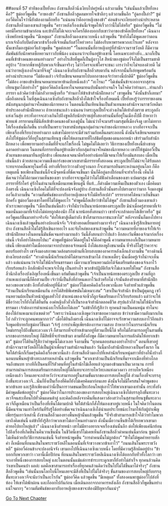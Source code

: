 ##ตอนที่ 57 ท่าทีของเปี๋ยยั่งหง
ถังซานสือลิ่วนิ่งเงียบไปครู่หนึ่ง แล้วถามขึ้น “เช่นนั้นแล้วเปี๋ยยั่งหงคือ?”
ซูม่ออวี๋พูดขึ้น “อาของข้า”
ถังซานสือลิ่วสูดลมหายใจเข้าลึกๆ แล้วถามขึ้นอีก “อู๋ฉยงปี้เล่า?”
ซูม่ออวี๋คิดในใจว่านี่ยังต้องถามอีกหรือ
“แน่นอนว่าคืออาหญิงของข้า”
ค่อนข้างจะเงียบอย่างน่าประหลาด
ถังซานสือลิ่วมองเขาแล้วพูดขึ้น “คราวหลังเรื่องเช่นนี้เจ้าพูดให้เร็วกว่านี้ไม่ได้หรือ”
ซูม่ออวี๋พูดขึ้น “ไม่เคยมีใครถามข้ามาก่อน และข้าก็ไม่ได้เจอะเจอใครก็ต้องบอกกับเขาว่าอาของข้าคือเปี๋ยยั่งหง”
เฉินฉางเซิงพยักหน้าพูดขึ้น “มีเหตุผล”
ถังซานสือลิ่วมองเขาแวบหนึ่ง แล้วพูดขึ้น “ข้ายังไม่ได้พูดเลยว่าตอนแรกเจ้าถึงกับปิดบังพวกข้าเรื่องที่เจ้าหมั้นกับสวีโหย่วหรง ไม่ต้องรีบหาพรรคพวกอะไรเลย”
หลังจากนั้นเขาก็มองซูม่ออวี่แล้วพูดขึ้น “พูดต่อเลย”
“ในตอนนั้นที่อาหญิงอยู่ที่สำนักจวนราชวังหลี ก็มีความสัมพันธ์กับนักพรตซือหยวนราวกับพี่น้อง แน่นอนว่าจะยืนอยู่ข้างเขานี้ โดยเฉพาะอย่างยิ่ง...นางก็เป็นคนที่เข้าข้างคนของตนอย่างมาก”
อย่างไรเสียที่พูดก็เป็นผู้อาวุโส สีหน้าของซูม่ออวี๋จึงไม่เป็นธรรมชาติอยู่บ้าง “ถ้าหากพี่ชายสู้กับพวกเจ้าขึ้นมาจริงๆ ไม่ว่าใครจะแพ้ใครจะชนะ เกรงว่าก็จะไม่จบลงด้วยดี ไม่แน่ว่าอาหญิงเองก็จะมาที่จิงตู”
เฉินฉางเซิงกับถังซานสือลิ่วสบตากัน หลังจากนั้นก็เอ่ยพูดพร้อมกันอย่างน่าประหลาด “ไม่ต้องแล้ว เจ้ารีบเขียนจดหมายไปบอกอาของเจ้าว่าทางนี้ปกติดี”
ซูม่ออวี๋พูดขึ้น “ไม่ต้อง อาของข้าเขียนจดหมายมาหาข้าฉบับหนึ่งแล้ว”
“อะไรนะ”
“ไม่เช่นนั้นข้าจะออกจากสุสานเทียนซูมาได้อย่างไร”
ซูม่ออวี๋คิดถึงเนื้อหาในจดหมายฉบับนั้นอย่างจนใจ ในใจคิดว่าท่านอา...ท่านกลัวภรรยา แล้วคิดว่าข้าไม่กลัวอาหญิงหรือ
“ท่านอาให้ข้าเข้าสำนักฝึกหลวง”
เขาพูดขึ้น “ดังนั้นข้าก็เลยมา”
เมื่อถึงตอนนี้ ในที่สุดเฉินฉางเซิงกับถังซานสือลิ่วถึงได้เข้าใจเรื่องทั้งหมดนี้
เปี๋ยยั่งหงรู้ว่าภรรยาของตนสนับสนุนกลุ่มอำนาจใหม่ของนิกายหลวง ในตอนนี้เปี๋นเทียนซินเป็นตัวแทนของสำนักจวนราชวังหลีมาท้าประลองสำนักฝึกหลวง ถ้าหากชนะแล้ว แน่นอนว่าตระกูลเปี๋ยก็จะล่วงเกินใต้เท้าสังฆราช ตระกูลถังแห่งเวิ่นสุ่ย กระทั่งอาจจะล่วงเกินไปถึงซูหลีกับนักปราชญ์ทั้งสองท่านนั้นที่อยู่ในเมืองไป๋ตี้ ถ้าหากว่าพ่ายแพ้ ภรรยาตนที่มีนิสัยเข้าข้างคนของตัวเองผู้นั้น ไม่แน่ว่าก็จะมาสร้างมรสุมที่เมืองจิงตู
เขาไม่อยากให้เรื่องเช่นนี้เกิดขึ้น บางทีเป็นเพราะว่าเขาสนับสนุนกลุ่มอำนาจเก่าของนิกายหลวง บางทีอาจจะเป็นเพียงเรื่องที่เรียบง่ายอย่างมาก แต่เขาไม่อยากจะมีส่วนร่วมกับคลื่นลมระลอกนี้ ดังนั้นจึงเขียนจดหมายส่งไปให้ซูม่ออวี๋ที่อยู่ในสุสานเทียนซู เพื่อให้หลานชายที่ใกล้ชิดที่สุดของตนออกหน้า เข้าร่วมกับสำนักฝึกหลวง เพื่อพยายามอย่างเต็มที่ที่จะแก้ไขเรื่องนี้
ไม่พูดไม่ได้เลยว่า วิธีการของเปี๋ยยั่งหงนี้ช่างชาญฉลาดอย่างมาก ในตอนที่ภรรยายืนอยู่ข้างเดียวกับกลุ่มอำนาจใหม่ของนิกายหลวง เขาก็ให้ซูม่ออวี๋เป็นตัวแทนของตนมายืนอยู่อีกข้าง เพื่อแสดงเจตนาดีหรืออย่างน้อยก็มีเจตนาให้เรื่องมันสงบลง เมื่อเป็นเช่นนี้แล้ว ด้วยสถานะความแข็งแกร่งของพวกเขาสามีภรรยาทั้งสองคน ตระกูลเปี๋ยก็ไม่น่าจะได้รับผลกระทบจากคลื่นพายุในครั้งนี้ อย่างที่เรียกว่าวางตัวอยู่วงนอก ก็จะสามารถยืนตระหง่านอยู่บนโลก ก็คือเหตุผลนี้ ขอเพียงเป็นเช่นนี้ก็จะมีจุดหนึ่งที่ชัดเจนขึ้นมา นั่นก็คืออู๋ฉยงปี้ก่อนที่จะทำเรื่องนี้ เห็นได้ชัดเจนว่าไม่ได้ถามความเห็นของเขา บางทีอาจจะพูดได้ว่าไม่ได้ฟังคำเตือนของเขา
แปดมรสุม สามีภรรยาที่รักใคร่ คู่รักในตำนานที่เหมือนเทพเซียนคู่นี้ ที่แท้...ก็ต่างมีความเห็นเป็นของตัวเอง
เมื่อคิดมาถึงตรงนี้ เฉินฉางเซิงก็อดไม่ได้ที่จะปลงอนิจจังอยู่บ้าง
ถังซานสือลิ่วนั้นตรงไปตรงมากว่ามาก จึงมองซูม่ออวี๋แล้วถามขึ้น “ความสัมพันธ์ของอากับอาหญิงของเจ้าไม่ดีหรือเปล่า”
บรรยากาศได้หนาวเย็นขึ้นมาอีกครั้ง ซูม่ออวี๋มองเขาโดยที่ไม่ได้พูดอะไร
“คำพูดนี้ถือเสียว่าข้าไม่ได้พูด” ถังซานสือลิ่วมองเขาแล้วหัวเราะพลางพูดขึ้น “เมื่อเป็นเช่นนี้แล้ว เจ้าก็นับว่าเป็นนายน้อยของตระกูลเปี๋ย มิน่าเมื่อครู่สายตาที่เจ้าหมอนั่นมองมาที่เจ้าถึงไม่ค่อยถูกต้องนัก ก็ใช่ นายน้อยสั่งสอนบ่าว เขายังจะกล้าตอบโต้เชียวหรือ”
ซูม่ออวี๋พูดแก้ขึ้นมาอย่างจริงจัง “ต่อให้เขาสู้เต็มกำลัง ข้าก็สามารถเอาชนะเขาได้”
หลังจากนั้นก็มองไปทางเฉินฉางเซิงแล้วพูดขึ้นอย่างปลงอนิจจัง “เจ้าช่างยอดเยี่ยมอย่างมากจริงๆ”
เฉินฉางเซิงรู้สึกเขินอายอยู่บ้าง
ถังซานสือลิ่วไม่ได้รู้สึกเขินอายอะไร และจับไหล่ของเขาแล้วพูดขึ้น “ความหมายที่อาของเจ้าให้เจ้าเข้านักฝึกหลวงในตอนนี้มันชัดเจนอย่างมากแล้ว วันนี้สั่งสอนบ่าวไปแล้ว อีกสองวันพี่ของเจ้ามาก่อเรื่องเช่นนี้ เจ้าก็อย่าได้หลบไปนะ”
คำพูดที่ซูม่ออวี๋คิดอยู่ในใจก็คือคำพูดนี้ ความหมายเองก็เป็นความหมายเช่นนี้ เพียงแต่ทำไมเมื่อออกมาจากปากของเจ้าหมอนี่ ถึงได้แสลงหูถึงขนาดนั้น ที่จริงก็ไม่รู้ว่าควรจะตอบรับอย่างไร เขาจึงมองสภาพแวดล้อมรอบด้านที่เงียบสงบของอาคารหลังเล็กแล้วถามขึ้น “ทางด้านนี้ช่างเงียบสงบนัก”
“ทางด้านนี้นักเรียนปกติไม่สามารถเข้ามาได้ กำแพงเตี้ยๆ นั่นเมื่อครู่เจ้าก็น่าจะเห็นแล้ว แต่แน่นอนว่าเจ้าไม่ใช่นักเรียนธรรมดา เมื่อวานเซวียนหยวนผ้อได้จัดเตรียมห้องของเจ้าเอาไว้เรียบร้อยแล้ว อีกสักพักก็จะพาเจ้าไปดู เป็นอย่างไร พวกข้าปฏิบัติกับเจ้าไม่เลวเลยใช่ไหม”
ถังซานสือลิ่วนึกถึงเรื่องบังเอิญเรื่องหนึ่งขึ้นมา แย้มยิ้มแล้วพูดขึ้น “เจ้าเป็นนายน้อยของตระกูลเปี๋ย สวนที่ถูกกำแพงแบ่งมานี้ก็คือสวนเปี๋ย เจ้าว่านี่เป็นสิ่งที่กำหนดเอาไว้แล้วหรือไม่ เจ้านั้นต้องย้ายมาที่สำนักฝึกหลวงของพวกข้า อีกทั้งยังพักอยู่ที่นี่ด้วย”
ซูม่ออวี๋ไม่เคยคิดถึงเรื่องพวกนี้เลย จึงส่ายหัวแล้วพูดขึ้น “ล้วนเป็นนักเรียนเหมือนกัน การได้สิทธิพิเศษมันไม่เหมาะสม”
“เขาเป็นเจ้าสำนัก ข้าเป็นผู้คุมกฎ เซวียนหยวนผ้อเป็นหัวหน้าผู้ดูแลทั่วไป ตำแหน่งของเจ๋อซิ่วก็ถูกจัดเตรียมเอาไว้เรียบร้อยแล้ว แต่ว่าจะให้มีชื่อว่าอะไรก็ยังไม่ได้ยืนยัน องค์หญิงลั่วลั่วก็เป็นรองเจ้าสำนักตลอดชีวิต สรุปแล้วก็ล้วนไม่ใช่นักเรียนธรรมดา เจ้าต้องการตำแหน่งอะไรก็เลือกได้เลย”
“แต่ข้าก็ยังรู้สึกว่า ทุกคนล้วนเป็นคนหนุ่ม ทำไมจะต้องใช้กำแพงมาแบ่งเขตด้วย”
“เพราะว่าเฉินฉางเซิงพูดว่าเขาชอบความสงบ ข้าว่าเขามีความลับมากเกินไป กลัวว่าจะถูกคนพบมากกว่า”
เมื่อได้ยินถึงตรงนี้ เฉินฉางเซิงก็ไม่อาจจะรักษาความสงบเอาไว้อีกแล้ว จึงพูดอธิบายกับซูม่ออวี๋ขึ้นมา “เจ้ารู้ การบำเพ็ญเพียรต้องการความสงบ ถ้าหากว่าในบรรดานักเรียนใหม่บรรลุไปถึงขั้นทะลวงอเวจี ก็สามารถที่จะย้ายเข้ามาอยู่ที่สวนเปี๋ยนี้ได้ หรือไม่ก็สามารถอยู่ในสามขั้นแรกของการสอบใหญ่ ก็มีสิทธิ์ที่จะย้ายเข้ามา ตามที่ถังถังพูด ก็มีความหมายในการผลักดันให้อยากเข้ามา”
ซูม่ออวี๋ได้ยินก็รู้สึกว่าคำพูดนี้ไม่เลวเลย จึงถามขึ้น “ทุกคนตอบสนองอย่างไรบ้าง”
ตอนที่เขาอยู่สำนักจวนราชวังหลีก็ได้เป็นผู้นำเพื่อนร่วมสำนักจนชินแล้ว วันนี้มาถึงสำนักฝึกหลวงเป็นครั้งแรก ในจิตใต้สำนึกก็เริ่มครุ่นคิดถึงเรื่องพวกนี้แล้ว
ถังซานสือลิ่วมองไปที่เหล่านักเรียนหนุ่มสาวที่บ้างก็นั่งบ้างก็นอนบนพื้นหญ้าข้างทะเลสาบเหล่านั้น แล้วพูดขึ้น “พวกเขาล้วนเป็นนักเรียนที่มาจากเมืองที่ห่างไกลจนถึงชนบท บางทีก็เป็นคนที่ไร้ตัวตนที่อยู่ในสำนักไม้เลื้อยแล้วถูกมองข้ามมาเป็นเวลานาน การที่สามารถผ่านการสอบเตรียมการสอบใหญ่ได้ก็แทบจะกราบไหว้ทะเลแห่งดวงดาว กราบไหว้เหนียงเหนียงแล้ว ไหนเลยจะกล้าหวังว่าจะสามารถอยู่ในสามขั้นแรกของการสอบใหญ่ได้ ส่วนเรื่องที่จะบรรลุถึงขั้นทะลวงอเวจี...นั่นก็ยิ่งเป็นเรื่องที่คิดก็ยังไม่เคยคิดมาก่อนเลย ดังนั้นจึงไม่มีใครสนใจคำพูดของพวกข้าเลย และรู้สึกเพียงแค่ว่านี่เป็นการวาดขนมเปี๊ยะก้อนใหญ่เอาไว้ให้พวกเขามองเท่านั้น กระทั่งยังมีคำพูดตัดพ้ออยู่บ้าง”
ซูม่ออวี๋คิดว่าในการประลองของการสอบใหญ่เฉินฉางเซิงได้บรรลุถึงขั้นทะลวงอเวจีจนสะเทือนไปทั่วดินแดนต้าลู่ และคิดถึงหลังจากคืนที่แสงดาวส่องสว่างในสุสานเทียนซูขั้นทะลวงอเวจีก็ดูเหมือนว่าเป็นเรื่องที่เห็นได้ตามปกติ จิตใต้สำนึกก็สั่งให้มองเขาอยู่แวบหนึ่ง ในใจคิดว่าในตอนนี้มีคนจำนวนเท่าไหร่กันที่รับรู้ได้อย่างชัดเจนว่าเฉินฉางเซิงได้นำผลประโยชน์อะไรมาให้กับผู้บำเพ็ญเพียรรุ่นเยาว์เหล่านี้
ถังซานสือลิ่วมองทางพื้นหญ้านั้นแล้วพูดขึ้น “ที่จริงข้าสามารถเข้าใจได้ว่าทำไมพวกเขาถึงคิดเช่นนี้ แต่ข้าก็ยังรู้สึกว่าพวกเขาไม่เอาไหนอย่างมาก ดังนั้นเมื่อวานซืนข้าได้เรียกพวกเขามาด่าทอไปยกใหญ่แล้ว”
เฉินฉางเซิงส่ายหน้า เขาไม่มีทางอยากเจอเรื่องเช่นนั้นอีก ต่อให้เพียงแค่นึกย้อนไปถึงเรื่องที่เกิดขึ้นในคืนวานซืนนั้น ในชีวิตนี้เขาก็ไม่เคยเห็นถังซานสือลิ่วด่าคนเช่นนี้มาก่อน
ซูม่ออวี๋ไม่เห็นด้วยกับวิธีการสอนเช่นนี้ จึงส่ายหน้าพูดขึ้น “การด่าคนนั้นไม่ถูกต้อง”
“ข้าไม่ได้พูดคำหยาบสักคำ ก็เหมือนที่ถนนเสินในพระราชวังหลีในตอนนั้นที่เจ้าขวางพวกข้าเอาไว้”
“ถนนเสินในพระราชวังหลี” ซูม่ออวี๋ค่อนข้างจะปลงอนิจจัง เขามองไปที่เฉินฉางเซิงแวบหนึ่ง โดยที่มีความรู้สึกผิดอยู่บ้าง
“ข้าบอกกับพวกเขาว่า เวลานี้เมื่อปีก่อน ที่ถนนเสินในพระราชวังหลีเฉินฉางเซิงได้บอกกับทั่วทั้งโลกว่า เขาจะเอาที่หนึ่งของการสอบใหญ่ และในตอนนั้นแม้แต่การชำระกระดูกเขาก็ยังทำไม่สำเร็จ ทุกคนล้วนคิดว่าเขาเป็นคนบ้า ผลล่ะ ผลคือเขาสามารถทำเรื่องที่ทุกคนล้วนคิดว่าเป็นไปไม่ได้ขึ้นมาได้จริงๆ”
ถังซานสือลิ่วพูดขึ้น “เช่นนั้นบนโลกใบนี้ไหนเลยจะมีสิ่งที่เป็นไปไม่ได้จริงๆ ขั้นสามของการสอบใหญ่กับบรรลุขั้นทะลวงอเวจีจะนับว่าเป็นอะไรกัน”
ซูม่ออวี๋คิด แล้วพูดขึ้น “มีเหตุผล”
ทั้งสองคนพาซูม่ออวี๋ไปส่งที่ห้อง ให้เขาได้พักผ่อน และก็ออกไปกันก่อน
เมื่อเดินออกจากอาคารหลังเล็ก ถังซานสือลิ่วก็พูดขึ้นอย่างแน่ใจมากๆ “ความสัมพันธ์ของอากับอาหญิงของเขาจะต้องมีปัญหากันแน่ๆ”


[Go To Next Chapter]( ./489.md)